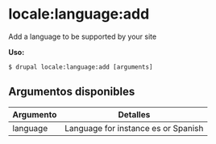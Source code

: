 # locale:language:add
Add a language to be supported by your site

**Uso:**
```
$ drupal locale:language:add [arguments]
```

## Argumentos disponibles
Argumento | Detalles
---------|-------------
language | Language for instance es or Spanish
